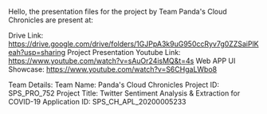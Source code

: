 Hello, the presentation files for the project by Team Panda's Cloud Chronicles are present at:

Drive Link: https://drive.google.com/drive/folders/1GJPpA3k9uG950ccRyv7g0ZZSaiPlKeah?usp=sharing
Project Presentation Youtube Link: https://www.youtube.com/watch?v=sAuOr24isMQ&t=4s
Web APP UI Showcase: https://www.youtube.com/watch?v=S6CHgaLWbo8

Team Details:
Team Name: Panda's Cloud Chronicles
Project ID: SPS_PRO_752
Project Title: Twitter Sentiment Analysis & Extraction for COVID-19
Application ID: SPS_CH_APL_20200005233
